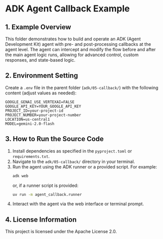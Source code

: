 # ADK Agent Callback Example

## 1. Example Overview
This folder demonstrates how to build and operate an ADK (Agent Development Kit) agent with pre- and post-processing callbacks at the agent level. The agent can intercept and modify the flow before and after the main agent logic runs, allowing for advanced control, custom responses, and state-based logic.

## 2. Environment Setting
Create a `.env` file in the parent folder (`adk/05-callback/`) with the following content (adjust values as needed):

```
GOOGLE_GENAI_USE_VERTEXAI=FALSE
GOOGLE_API_KEY=YOUR_GOOGLE_API_KEY
PROJECT_ID=your-project-id
PROJECT_NUMBER=your-project-number
LOCATION=us-central1
MODEL=gemini-2.0-flash
```

## 3. How to Run the Source Code
1. Install dependencies as specified in the `pyproject.toml` or `requirements.txt`.
2. Navigate to the `adk/05-callback/` directory in your terminal.
3. Run the agent using the ADK runner or a provided script. For example:
   ```bash
   adk web
   ```
   or, if a runner script is provided:
   ```bash
   uv run -m agent_callback.runner
   ```
4. Interact with the agent via the web interface or terminal prompt.

## 4. License Information
This project is licensed under the Apache License 2.0.
